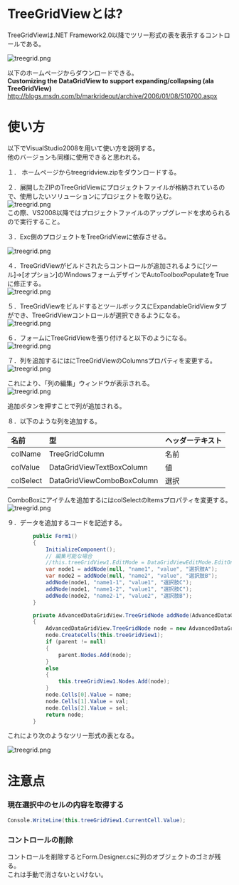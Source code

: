 # TreeGridViewとは?  
TreeGridViewは.NET Framework2.0以降でツリー形式の表を表示するコントロールである。  
  
![treegrid.png](/image/04fd1c29-9ebc-f98a-c6c9-7cd34b7f7653.png)  
  
  
以下のホームページからダウンロードできる。  
 __Customizing the DataGridView to support expanding/collapsing (ala TreeGridView)__   
http://blogs.msdn.com/b/markrideout/archive/2006/01/08/510700.aspx  
  
# 使い方  
以下でVisualStudio2008を用いて使い方を説明する。  
他のバージョンも同様に使用できると思われる。  
  
１． ホームページからtreegridview.zipをダウンロードする。  
  
２．展開したZIPのTreeGridViewにプロジェクトファイルが格納されているので、使用したいソリューションにプロジェクトを取り込む。  
![treegrid.png](/image/47857815-5fb5-606a-969c-528567429235.png)  
この際、VS2008以降ではプロジェクトファイルのアップグレードを求められるので実行すること。  
  
３．Exc側のプロジェクトをTreeGridViewに依存させる。  
  
![treegrid.png](/image/70a6825c-db8a-5f37-1085-fcca41e22943.png)  
  
４．TreeGridViewがビルドされたらコントロールが追加されるように[ツール]→[オプション]のWindowsフォームデザインでAutoToolboxPopulateをTrueに修正する。  
![treegrid.png](/image/a7a68f24-2282-2eb2-9021-1e82ef1093c7.png)  
  
５．TreeGridViewをビルドするとツールボックスにExpandableGridViewタブができ、TreeGridViewコントロールが選択できるようになる。  
![treegrid.png](/image/5cebfbc0-0da7-befa-b44c-e531314ee11d.png)  
  
６．フォームにTreeGridViewを張り付けると以下のようになる。  
![treegrid.png](/image/0b85894c-0a5a-ae89-cb26-28bf647af94b.png)  
  
７．列を追加するにはにTreeGridViewのColumnsプロパティを変更する。  
![treegrid.png](/image/b25846c3-ea3d-280f-aa32-3ac02cf34e6a.png)  
  
これにより、「列の編集」ウィンドウが表示される。  
![treegrid.png](/image/d6e36f51-aba6-9ae8-922d-79bf9a6b1ef9.png)  
  
追加ボタンを押すことで列が追加される。  
  
８．以下のような列を追加する。  
  
|名前|型 |ヘッダーテキスト|  
|:---|:--|:---------------|  
|colName|TreeGridColumn|名前|  
|colValue|DataGridViewTextBoxColumn|値|  
|colSelect|DataGridViewComboBoxColumn|選択|  
  
ComboBoxにアイテムを追加するにはcolSelectのItemsプロパティを変更する。  
![treegrid.png](/image/ee09ba69-bd52-5695-1b60-6db537f2e0de.png)  
  
９．データを追加するコードを記述する。  
  
```csharp
        public Form1()
        {
            InitializeComponent();
            // 編集可能な場合
            //this.treeGridView1.EditMode = DataGridViewEditMode.EditOnEnter;
            var node1 = addNode(null, "name1", "value", "選択肢A");
            var node2 = addNode(null, "name2", "value", "選択肢B");
            addNode(node1, "name1-1", "value1", "選択肢C");
            addNode(node1, "name1-2", "value1", "選択肢C");
            addNode(node2, "name2-1", "value2", "選択肢B");
        }

        private AdvancedDataGridView.TreeGridNode addNode(AdvancedDataGridView.TreeGridNode parent, string name, string val, string sel) 
        {
            AdvancedDataGridView.TreeGridNode node = new AdvancedDataGridView.TreeGridNode();
            node.CreateCells(this.treeGridView1);
            if (parent != null)
            {
                parent.Nodes.Add(node);
            }
            else
            {
                this.treeGridView1.Nodes.Add(node);
            }
            node.Cells[0].Value = name;
            node.Cells[1].Value = val;
            node.Cells[2].Value = sel;
            return node;
        }
```  
  
これにより次のようなツリー形式の表となる。  
  
![treegrid.png](/image/04fd1c29-9ebc-f98a-c6c9-7cd34b7f7653.png)  
  
  
# 注意点  
  
### 現在選択中のセルの内容を取得する  
  
```csharp
Console.WriteLine(this.treeGridView1.CurrentCell.Value);
```  
  
### コントロールの削除  
コントロールを削除するとForm.Designer.csに列のオブジェクトのゴミが残る。  
これは手動で消さないといけない。  
